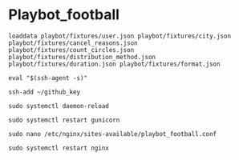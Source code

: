 # Playbot_football

`loaddata playbot/fixtures/user.json playbot/fixtures/city.json playbot/fixtures/cancel_reasons.json
playbot/fixtures/count_circles.json playbot/fixtures/distribution_method.json playbot/fixtures/duration.json
playbot/fixtures/format.json`

`eval "$(ssh-agent -s)"`

`ssh-add ~/github_key`

`sudo systemctl daemon-reload`

`sudo systemctl restart gunicorn`

`sudo nano /etc/nginx/sites-available/playbot_football.conf`

`sudo systemctl restart nginx`